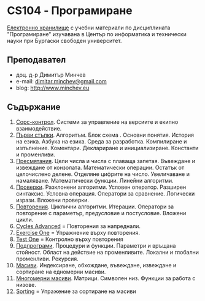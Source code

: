 # CS104 - Програмиране
[Електронно хранилище](https://github.com/dimitarminchev/CS104/) с учебни материали по дисциплината "Програмиране" изучавана в Център по информатика и технически науки при Бургаски свободен университет. 

## Преподавател
- доц. д-р Димитър Минчев
- e-mail: dimitar.minchev@gmail.com 
- blog: http://www.minchev.eu

## Съдържание
1. [Сорс-контрол](01.%20Git/). Системи за управление на версиите и екипно взаимодействие.
2. [Първи стъпки](02.%20FirstSteps/). Алгоритъм. Блок схема . Основни понятия. История на езика. Азбука на езика. Среда за разработка. Компилиране и изпълнение. Коментари. Деклариране и инициализиране. Константи и променливи.
3. [Пресмятания](03.%20Maths). Цели числа и числа с плаваща запетая. Въвеждане и извеждане от конзолата. Математически операции. Остатък от целочислено делене. Отделяне цифрите на число. Увеличаване и намаляване. Математически функции. Линейни алгоритми.
4. [Проверки](04.%20Conditions). Разклонени алгоритми. Условен оператор. Разширен синтаксис. Условна операция. Оператори за сравнение. Логически изрази. Вложени проверки.
5. [Повторения](05.%20Cycles). Циклични алгоритми. Итерации. Оператори за повторение с параметър, предусловие и постусловие. Вложени цикли.
6. [Cycles Advanced](06.%20Cycles%20Advanced) = Повторения за напреднали.
7. [Exercise One](07.%20Exercise%20One) = Упражнение върху повторения.
8. [Test One](08.%20Test%20One) = Контролно върху повторения
9. [Подпрограми](09.%20Routines). Процедури и функции. Параметри и връщана стойност. Област на действие на променливите. Локални и глобални променливи. Рекурсия.
10. [Масиви](10.%20Arrays). Индексиране, обхождане, въвеждане, извеждане и сортиране на едномерни масиви.
11. [Многомерни масиви](11.%20Matrixes). Матрици. Символен низ. Функции за работа с низове.
12. [Sorting](12.%20Sorting) = Упражение за сортиране на масиви
